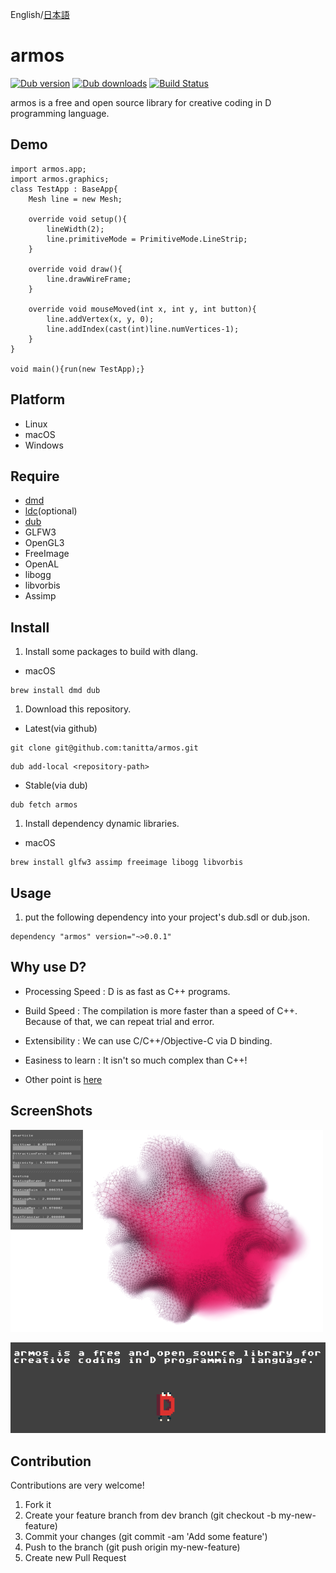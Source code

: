 English/[日本語](https://github.com/tanitta/armos/blob/master/README.ja.md)

armos
====

[![Dub version](https://img.shields.io/dub/v/armos.svg)](https://code.dlang.org/packages/armos)
[![Dub downloads](https://img.shields.io/dub/dt/armos.svg)](https://code.dlang.org/packages/armos)
[![Build Status](https://travis-ci.org/tanitta/armos.svg?branch=dev)](https://travis-ci.org/tanitta/armos)

armos is a free and open source library for creative coding in D programming language.


## Demo

```
import armos.app;
import armos.graphics;
class TestApp : BaseApp{
    Mesh line = new Mesh;

    override void setup(){
        lineWidth(2);
        line.primitiveMode = PrimitiveMode.LineStrip;
    }

    override void draw(){
        line.drawWireFrame;
    }

    override void mouseMoved(int x, int y, int button){
        line.addVertex(x, y, 0);
        line.addIndex(cast(int)line.numVertices-1);
    }
}

void main(){run(new TestApp);}
```

## Platform

- Linux
- macOS
- Windows

## Require
- [dmd](https://dlang.org/)
- [ldc](https://github.com/ldc-developers/ldc)(optional)
- [dub](http://code.dlang.org/)
- GLFW3
- OpenGL3
- FreeImage
- OpenAL
- libogg
- libvorbis
- Assimp


## Install
1. Install some packages to build with dlang.
  - macOS
  ```
  brew install dmd dub
  ```

1. Download this repository.
  - Latest(via github)
  ```
  git clone git@github.com:tanitta/armos.git
  ```
  ```
  dub add-local <repository-path>
  ```

  - Stable(via dub)
  ```
  dub fetch armos
  ```

1. Install dependency dynamic libraries.
  - macOS
  ```
  brew install glfw3 assimp freeimage libogg libvorbis
  ```

## Usage  
1. put the following dependency into your project's dub.sdl or dub.json.
  ```
  dependency "armos" version="~>0.0.1"
  ```

## Why use D?

- Processing Speed : D is as fast as C++ programs.

- Build Speed : The compilation is more faster than a speed of C++. Because of that, we can repeat trial and error.

- Extensibility : We can use C/C++/Objective-C via D binding.

- Easiness to learn : It isn't so much complex than C++!

- Other point is [here](http://dlang.org/index.html)


## ScreenShots

![ss1](https://github.com/tanitta/armos/blob/dev/ss/ss1.png)

![ss2](https://github.com/tanitta/armos/blob/dev/ss/ss2.png)


## Contribution

Contributions are very welcome!

1. Fork it
2. Create your feature branch from dev branch (git checkout -b my-new-feature)
3. Commit your changes (git commit -am 'Add some feature')
4. Push to the branch (git push origin my-new-feature)
5. Create new Pull Request
